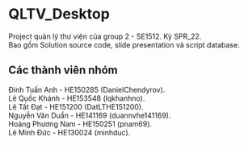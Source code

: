 # QLTV_Desktop

Project quản lý thư viện của group 2 - SE1512. Kỳ SPR_22.  
Bao gồm Solution source code, slide presentation và script database.

## Các thành viên nhóm

Đinh Tuấn Anh - HE150285 (DanielChendyrov).  
Lê Quốc Khánh - HE153548 (lqkhanhno).  
Lê Tất Đạt - HE151200 (DatLTHE151200).  
Nguyễn Văn Duẩn - HE141169 (duannvhe141169).  
Hoàng Phương Nam - HE150251 (pnam69).  
Lê Minh Đức - HE130024 (minhduc).
